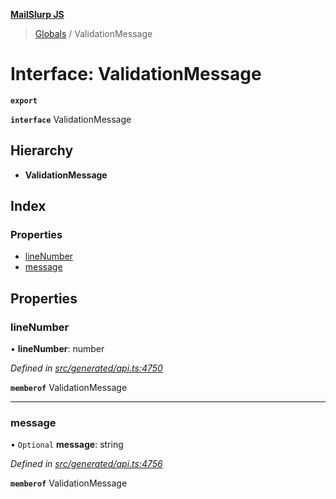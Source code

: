 **[MailSlurp JS](../README.md)**

> [Globals](../README.md) / ValidationMessage

# Interface: ValidationMessage

**`export`** 

**`interface`** ValidationMessage

## Hierarchy

* **ValidationMessage**

## Index

### Properties

* [lineNumber](validationmessage.md#linenumber)
* [message](validationmessage.md#message)

## Properties

### lineNumber

•  **lineNumber**: number

*Defined in [src/generated/api.ts:4750](https://github.com/mailslurp/mailslurp-client/blob/a8663d0/src/generated/api.ts#L4750)*

**`memberof`** ValidationMessage

___

### message

• `Optional` **message**: string

*Defined in [src/generated/api.ts:4756](https://github.com/mailslurp/mailslurp-client/blob/a8663d0/src/generated/api.ts#L4756)*

**`memberof`** ValidationMessage
